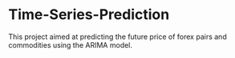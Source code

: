 # Time-Series-Prediction
This project aimed at predicting the future price of forex pairs and commodities using the ARIMA model.
